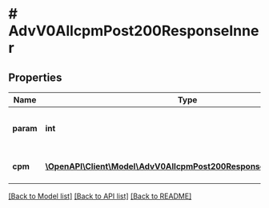 # # AdvV0AllcpmPost200ResponseInner

## Properties

Name | Type | Description | Notes
------------ | ------------- | ------------- | -------------
**param** | **int** | Значение параметра (param) запроса | [optional]
**cpm** | [**\OpenAPI\Client\Model\AdvV0AllcpmPost200ResponseInnerCpmInner[]**](AdvV0AllcpmPost200ResponseInnerCpmInner.md) | Информация о ставке(-ах) | [optional]

[[Back to Model list]](../../README.md#models) [[Back to API list]](../../README.md#endpoints) [[Back to README]](../../README.md)
